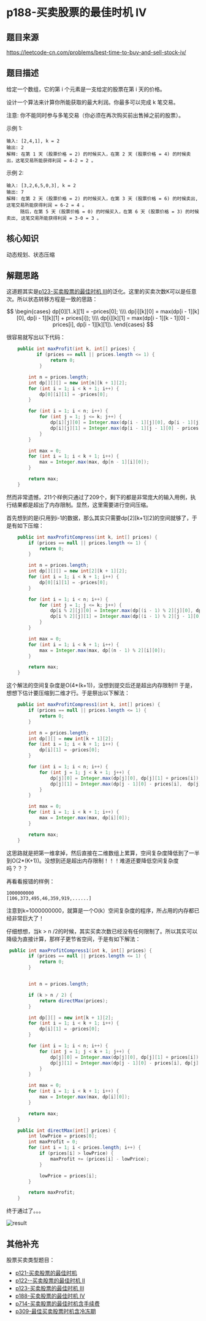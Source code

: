 # p188-买卖股票的最佳时机 IV

## 题目来源
https://leetcode-cn.com/problems/best-time-to-buy-and-sell-stock-iv/
## 题目描述

给定一个数组，它的第 i 个元素是一支给定的股票在第 i 天的价格。

设计一个算法来计算你所能获取的最大利润。你最多可以完成 k 笔交易。

注意: 你不能同时参与多笔交易（你必须在再次购买前出售掉之前的股票）。

示例 1:
```text
输入: [2,4,1], k = 2
输出: 2
解释: 在第 1 天 (股票价格 = 2) 的时候买入，在第 2 天 (股票价格 = 4) 的时候卖出，这笔交易所能获得利润 = 4-2 = 2 。
```
示例 2:
```text
输入: [3,2,6,5,0,3], k = 2
输出: 7
解释: 在第 2 天 (股票价格 = 2) 的时候买入，在第 3 天 (股票价格 = 6) 的时候卖出, 这笔交易所能获得利润 = 6-2 = 4 。
     随后，在第 5 天 (股票价格 = 0) 的时候买入，在第 6 天 (股票价格 = 3) 的时候卖出, 这笔交易所能获得利润 = 3-0 = 3 。
```
## 核心知识
动态规划、状态压缩
## 解题思路
这道题其实是[p123-买卖股票的最佳时机 III](./p123-best-time-to-buy-and-sell-stock-iii.md)的泛化。这里的买卖次数K可以是任意次。所以状态转移方程是一致的思路：

$$
\begin{cases}
dp[0][1..k][1] = -prices[0]; \\\\
dp[i][k][0] = max(dp[i - 1][k][0], dp[i - 1][k][1] + prices[i]); \\\\
dp[i][k][1] = max(dp[i - 1][k - 1][0] - prices[i], dp[i - 1][k][1]).
\end{cases}
$$

很容易就写出以下代码：

```java
    public int maxProfit(int k, int[] prices) {
           if (prices == null || prices.length <= 1) {
                return 0;
            }

        int n = prices.length;
        int dp[][][] = new int[n][k + 1][2];
        for (int i = 1; i < k + 1; i++) {
            dp[0][i][1] = -prices[0];
        }

        for (int i = 1; i < n; i++) {
            for (int j = 1; j <= k; j++) {
                dp[i][j][0] = Integer.max(dp[i - 1][j][0], dp[i - 1][j][1] + prices[i]);
                dp[i][j][1] = Integer.max(dp[i - 1][j - 1][0] - prices[i], dp[i - 1][j][1]);
            }
        }

        int max = 0;
        for (int i = 1; i < k + 1; i++) {
            max = Integer.max(max, dp[n - 1][i][0]);
        }

        return max;
    }
```

然而非常遗憾，211个样例只通过了209个，剩下的都是非常庞大的输入用例，执行结果都是超出了内存限制。显然，这里需要进行空间压缩。

首先想到的是i只用到i-1的数据，那么其实只需要dp[2][k+1][2]的空间就够了，于是有如下压缩：

```java
    public int maxProfitCompress(int k, int[] prices) {
        if (prices == null || prices.length <= 1) {
            return 0;
        }

        int n = prices.length;
        int dp[][][] = new int[2][k + 1][2];
        for (int i = 1; i < k + 1; i++) {
            dp[0][i][1] = -prices[0];
        }

        for (int i = 1; i < n; i++) {
            for (int j = 1; j <= k; j++) {
                dp[i % 2][j][0] = Integer.max(dp[(i - 1) % 2][j][0], dp[(i - 1) % 2][j][1] + prices[i]);
                dp[i % 2][j][1] = Integer.max(dp[(i - 1) % 2][j - 1][0] - prices[i], dp[(i - 1) % 2][j][1]);
            }
        }

        int max = 0;
        for (int i = 1; i < k + 1; i++) {
            max = Integer.max(max, dp[(n - 1) % 2][i][0]);
        }

        return max;
    }   

```

这个解法的空间复杂度是O(4*(k+1))，没想到提交后还是超出内存限制!!! 于是，想想下估计要压缩到二维才行。于是祭出以下解法：


```java
    public int maxProfitCompress1(int k, int[] prices) {
        if (prices == null || prices.length <= 1) {
            return 0;
        }

        int n = prices.length;
        int dp[][] = new int[k + 1][2];
        for (int i = 1; i < k + 1; i++) {
            dp[i][1] = -prices[0];
        }

        for (int i = 1; i < n; i++) {
            for (int j = 1; j < k + 1; j++) {
                dp[j][0] = Integer.max(dp[j][0], dp[j][1] + prices[i]);
                dp[j][1] = Integer.max(dp[j - 1][0] - prices[i],  dp[j][1]);
            }
        }

        int max = 0;
        for (int i = 1; i < k + 1; i++) {
            max = Integer.max(max, dp[i][0]);
        }

        return max;
    }
```

这思路就是把第一维拿掉，然后直接在二维数组上累算，空间复杂度降低到了一半到O(2*(K+1))。没想到还是超出内存限制！！！难道还要降低空间复杂度吗？？？

再看看报错的样例：

```text
1000000000
[106,373,495,46,359,919,......]
```
注意到k=1000000000，就算是一个O(k）空间复杂度的程序，所占用的内存都已经非常巨大了！

仔细想想，当k > n /2的时候，其实买卖次数已经没有任何限制了。所以其实可以降级为直接计算，那样子更节省空间，于是有如下解法：

```java
 public int maxProfitCompress1(int k, int[] prices) {
        if (prices == null || prices.length <= 1) {
            return 0;
        }


        int n = prices.length;

        if (k > n / 2) {
            return directMax(prices);
        }

        int dp[][] = new int[k + 1][2];
        for (int i = 1; i < k + 1; i++) {
            dp[i][1] = -prices[0];
        }

        for (int i = 1; i < n; i++) {
            for (int j = 1; j < k + 1; j++) {
                dp[j][0] = Integer.max(dp[j][0], dp[j][1] + prices[i]);
                dp[j][1] = Integer.max(dp[j - 1][0] - prices[i], dp[j][1]);
            }
        }

        int max = 0;
        for (int i = 1; i < k + 1; i++) {
            max = Integer.max(max, dp[i][0]);
        }

        return max;
    }

    public int directMax(int[] prices) {
        int lowPrice = prices[0];
        int maxProfit = 0;
        for (int i = 1; i < prices.length; i++) {
            if (prices[i] > lowPrice) {
                maxProfit += (prices[i] - lowPrice);
            }

            lowPrice = prices[i];
        }

        return maxProfit;
    }

```

终于通过了。。。

![result](../asset/result.png)

## 其他补充
股票买卖类型题目：
- [p121-买卖股票的最佳时机](../problem/p121-best-time-to-buy-and-sell-stock.md)
- [p122--买卖股票的最佳时机 II](../problem/p122-best-time-to-buy-and-sell-stock-ii.md)
- [p123-买卖股票的最佳时机 III](../problem/p123-best-time-to-buy-and-sell-stock-iii.md)
- [p188-买卖股票的最佳时机 IV](../problem/p188-best-time-to-buy-and-sell-stock-iv.md)
- [p714-买卖股票的最佳时机含手续费](../problem/p714-best-time-to-buy-and-sell-stock-with-transaction-fee.md)
- [p309-最佳买卖股票时机含冷冻期](../problem/p309_best-time-to-buy-and-sell-stock-with-cooldown.md)
